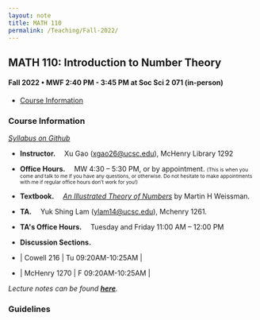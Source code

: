 ```yaml
---
layout: note
title: MATH 110
permalink: /Teaching/Fall-2022/
---
```


## MATH 110: Introduction to Number Theory

#### Fall 2022 • MWF 2:40 PM - 3:45 PM at Soc Sci 2 071 (in-person)

- [Course Information](#course-information)



### Course Information
[*Syllabus on Github*](https://github.com/GauSyu/MathTeachingMaterials/blob/main/Fall%202022%20MATH%20110%20UCSC/Syllabus.pdf)

- **Instructor.**&emsp; Xu Gao (<xgao26@ucsc.edu>), McHenry Library 1292

- **Office Hours.**&emsp; MW 4:30 – 5:30 PM, or by appointment. <font size="1">(This is when you come and talk to me if you have any questions, or otherwise. Do not hesitate to make appointments with me if regular office hours don't work for you!)</font> 

- **Textbook.**&emsp; [*An Illustrated Theory of Numbers*](http://illustratedtheoryofnumbers.com/) by Martin H Weissman.

- **TA.**&emsp; Yuk Shing Lam (<ylam14@ucsc.edu>), Mchenry 1261. 

- **TA's Office Hours.**&emsp; Tuesday and Friday 11:00 AM – 12:00 PM

- **Discussion Sections.**

- | Cowell 216 | Tu 09:20AM-10:25AM |
- | McHenry 1270 | F 09:20AM-10:25AM |


*Lecture notes can be found [**here**](https://github.com/GauSyu/MathTeachingMaterials/tree/main/Fall%202022%20MATH%20110%20UCSC/Lecture%20Notes).*

### Guidelines 
